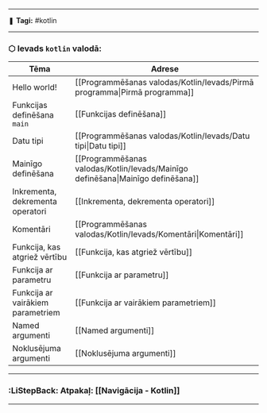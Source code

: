 ___

❚ **Tagi:** #kotlin 

---
### ⬡ Ievads `kotlin` valodā:

| Tēma                              | Adrese                                                   |
| --------------------------------- | -------------------------------------------------------- |
| Hello world!                      | [[Programmēšanas valodas/Kotlin/Ievads/Pirmā programma\|Pirmā programma]]       |
| Funkcijas definēšana `main`       | [[Funkcijas definēšana]]                                 |
| Datu tipi                         | [[Programmēšanas valodas/Kotlin/Ievads/Datu tipi\|Datu tipi]]                   |
| Mainīgo definēšana                | [[Programmēšanas valodas/Kotlin/Ievads/Mainīgo definēšana\|Mainīgo definēšana]] |
| Inkrementa, dekrementa operatori  | [[Inkrementa, dekrementa operatori]]                     |
| Komentāri                         | [[Programmēšanas valodas/Kotlin/Ievads/Komentāri\|Komentāri]]                   |
| Funkcija, kas atgriež vērtību     | [[Funkcija, kas atgriež vērtību]]                        |
| Funkcija ar parametru             | [[Funkcija ar parametru]]                                |
| Funkcija ar vairākiem parametriem | [[Funkcija ar vairākiem parametriem]]                    |
| Named argumenti                   | [[Named argumenti]]                                      |
| Noklusējuma argumenti             | [[Noklusējuma argumenti]]                                |

---
### :LiStepBack: Atpakaļ: [[Navigācija - Kotlin]]

___